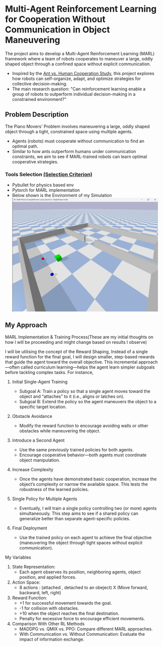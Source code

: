 # Multi-Agent Reinforcement Learning for Cooperation Without Communication in Object Maneuvering

The project aims to develop a Multi-Agent Reinforcement Learning (MARL) framework where a team of robots cooperates to maneuver a large, oddly shaped object through a confined space without explicit communication.
 - Inspired by the [Ant vs. Human Cooperation Study](https://www.pnas.org/doi/10.1073/pnas.2414274121), this project explores how robots can self-organize, adapt, and optimize strategies for collective decision-making.
 -  The main research question: "Can reinforcement learning enable a group of robots to outperform individual decision-making in a constrained environment?"

 ## Problem Description
 The Piano Movers' Problem involves maneuvering a large, oddly shaped object through a tight, constrained space using multiple agents.
 - Agents (robots) must cooperate without communication to find an optimal path.
 - Similar to how ants outperform humans under communication constraints, we aim to see if MARL-trained robots can learn optimal cooperative strategies.

 ### Tools Selection [(Selection Criterion)](Tools_select.md)
- Pybullet for physics based env
- Pytorch for MARL implementation
- Below shown is the Environment of my Simulation
    ![env](envs/env01.png)


 ## My Approach

 MARL Implementation & Training Process(These are my initial thoughts on how I will be proceeding and might change based on results I observe)

 I will be utilising the concept of the Reward Shaping, Instead of a single reward function for the final goal, I will design smaller, step-based rewards that guide the agent toward the overall objective. This incremental approach—often called curriculum learning—helps the agent learn simpler subgoals before tackling complex tasks.
 For instance, 
 
1. Initial Single-Agent Training 
    -  Subgoal A: Train a policy so that a single agent moves toward the object and “attaches” to it (i.e., aligns or latches on).
     - Subgoal B: Extend the policy so the agent maneuvers the object to a specific target location.
 2. Obstacle Avoidance 
    -  Modify the reward function to encourage avoiding walls or other obstacles while maneuvering the object.
 3. Introduce a Second Agent
     -  Use the same previously trained policies for both agents.
     - Encourage cooperative behavior—both agents must coordinate object manipulation.

 4. Increase Complexity
     - Once the agents have demonstrated basic cooperation, increase the object’s complexity or narrow the available space. This tests the robustness of the learned policies.
  
 5. Single Policy for Multiple Agents
    - Eventually, I will train a single policy controlling two (or more) agents simultaneously. This step aims to see if a shared policy can generalize better than separate agent-specific policies.
 6. Final Deployment 
    - Use the trained policy on each agent to achieve the final objective (maneuvering the object through tight spaces without explicit communication).

My Variables
1. State Representation:
    - Each agent observes its position, neighboring agents, object position, and applied forces.
2. Action Space:
    - 8 actions : (attached , detached to an obeject) X (Move forward, backward, left, right)
3. Reward Function:
    -  +1 for successful movement towards the goal.
    - -1 for collision with obstacles.
    - +10 when the object reaches the final destination.
    - Penalty for excessive force to encourage efficient movements.
4. Comparison With Other RL Methods
    - MADDPG vs. QMIX vs. PPO: Compare different MARL approaches.
    - With Communication vs. Without Communication: Evaluate the impact of information exchange.